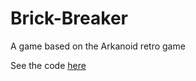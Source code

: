 # Brick-Breaker
 A game based on the Arkanoid retro game

 See the code [here](\Brick-Breaker\Assets\Scripts)
